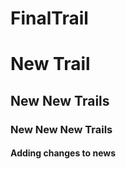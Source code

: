 # FinalTrail
<h1>New Trail</h1>
<h2>New New Trails</h2>
<h3>New New New Trails</h3>
<h4>Adding changes to news</h4>

